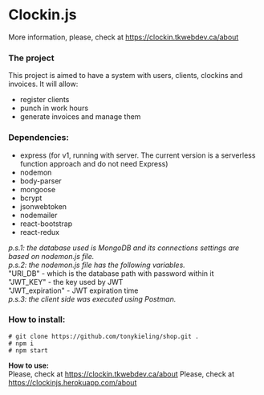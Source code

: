 # **Clockin.js**
More information, please, check at https://clockin.tkwebdev.ca/about  
  
  
### **The project**
This project is aimed to have a system with users, clients, clockins and invoices. It will allow:
 - register clients
 - punch in work hours
 - generate invoices and manage them

### **Dependencies:**
  - express (for v1, running with server. The current version is a serverless function approach and do not need Express)
  - nodemon
  - body-parser
  - mongoose
  - bcrypt
  - jsonwebtoken
  - nodemailer
  - react-bootstrap
  - react-redux

  *p.s.1: the database used is MongoDB and its connections settings are based on nodemon.js file.*  
  *p.s.2: the nodemon.js file has the following variables.*  
    "URI_DB" - which is the database path with password within it  
    "JWT_KEY" - the key used by JWT  
    "JWT_expiration" - JWT expiration time  
  *p.s.3: the client side was executed using Postman.*

 ### **How to install:**  
  `# git clone https://github.com/tonykieling/shop.git .`  
  `# npm i`  
  `# npm start`    

  **How to use:**  
  Please, check at https://clockin.tkwebdev.ca/about
  Please, check at https://clockinjs.herokuapp.com/about
